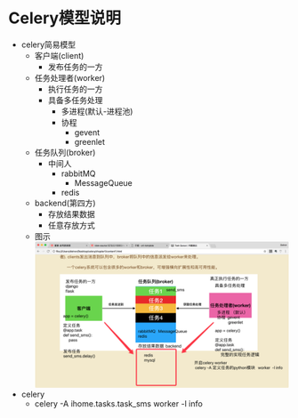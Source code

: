 # Celery模型说明
- celery简易模型
    - 客户端(client)
        - 发布任务的一方
    - 任务处理者(worker)
        - 执行任务的一方
        - 具备多任务处理
            - 多进程(默认-进程池)
            - 协程
                - gevent
                - greenlet
    - 任务队列(broker)
        - 中间人
            - rabbitMQ 
                - MessageQueue
            - redis
    - backend(第四方)
        - 存放结果数据
        - 任意存放方式
    - 图示  
    ![celery简易模型](../images/celery的结果说明.png)
- celery
    - celery -A ihome.tasks.task_sms worker -l info
    
  